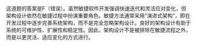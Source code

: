 这道题的答案是F（错误）。虽然敏捷软件开发强调快速迭代和灵活应对变化，但架构设计依然在敏捷过程中扮演重要角色。敏捷方法通常采用“演进式架构”，即在开发过程中逐步完善系统架构，而不是完全忽略架构设计。良好的架构设计有助于系统的可维护性、扩展性和稳定性。因此，架构设计不是被排除在敏捷流程之外，而是以更灵活、适应变化的方式进行。